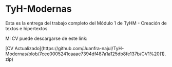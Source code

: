 # TyH-Modernas
Esta es la entrega del trabajo completo del Módulo 1 de TyHM - Creación de textos e hipertextos
<p>
 Mi CV puede descargarse de este link:
  <p>
    [CV Actualizado](https://github.com/Juanfra-najul/TyH-Modernas/blob/7cee0005241caaae7394df487a1a125db8fe137b/CV1%20(1).zip)

